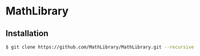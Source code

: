 # MathLibrary

## Installation

```bash
$ git clone https://github.com/MathLibrary/MathLibrary.git --recursive
```
